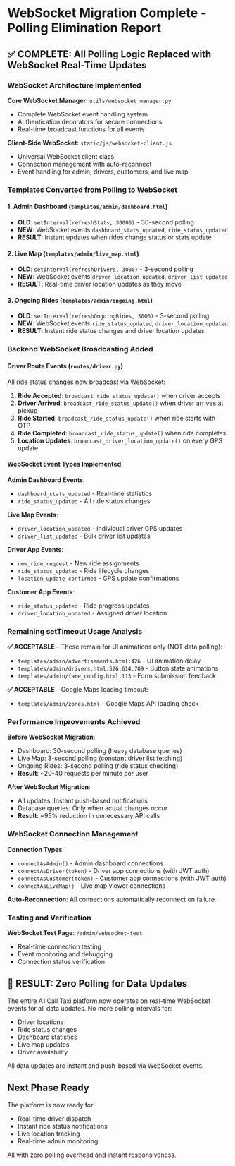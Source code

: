 # WebSocket Migration Complete - Polling Elimination Report

## ✅ COMPLETE: All Polling Logic Replaced with WebSocket Real-Time Updates

### WebSocket Architecture Implemented

**Core WebSocket Manager**: `utils/websocket_manager.py`
- Complete WebSocket event handling system
- Authentication decorators for secure connections
- Real-time broadcast functions for all events

**Client-Side WebSocket**: `static/js/websocket-client.js`
- Universal WebSocket client class
- Connection management with auto-reconnect
- Event handling for admin, drivers, customers, and live map

### Templates Converted from Polling to WebSocket

#### 1. Admin Dashboard (`templates/admin/dashboard.html`)
- **OLD**: `setInterval(refreshStats, 30000)` - 30-second polling
- **NEW**: WebSocket events `dashboard_stats_updated`, `ride_status_updated`
- **RESULT**: Instant updates when rides change status or stats update

#### 2. Live Map (`templates/admin/live_map.html`)
- **OLD**: `setInterval(refreshDrivers, 3000)` - 3-second polling
- **NEW**: WebSocket events `driver_location_updated`, `driver_list_updated`
- **RESULT**: Real-time driver location updates as they move

#### 3. Ongoing Rides (`templates/admin/ongoing.html`)
- **OLD**: `setInterval(refreshOngoingRides, 3000)` - 3-second polling
- **NEW**: WebSocket events `ride_status_updated`, `driver_location_updated`
- **RESULT**: Instant ride status changes and driver location updates

### Backend WebSocket Broadcasting Added

#### Driver Route Events (`routes/driver.py`)
All ride status changes now broadcast via WebSocket:

1. **Ride Accepted**: `broadcast_ride_status_update()` when driver accepts
2. **Driver Arrived**: `broadcast_ride_status_update()` when driver arrives at pickup
3. **Ride Started**: `broadcast_ride_status_update()` when ride starts with OTP
4. **Ride Completed**: `broadcast_ride_status_update()` when ride completes
5. **Location Updates**: `broadcast_driver_location_update()` on every GPS update

#### WebSocket Event Types Implemented

**Admin Dashboard Events**:
- `dashboard_stats_updated` - Real-time statistics
- `ride_status_updated` - All ride status changes

**Live Map Events**:
- `driver_location_updated` - Individual driver GPS updates
- `driver_list_updated` - Bulk driver list updates

**Driver App Events**:
- `new_ride_request` - New ride assignments
- `ride_status_updated` - Ride lifecycle changes
- `location_update_confirmed` - GPS update confirmations

**Customer App Events**:
- `ride_status_updated` - Ride progress updates
- `driver_location_updated` - Assigned driver location

### Remaining setTimeout Usage Analysis

**✅ ACCEPTABLE** - These remain for UI animations only (NOT data polling):
- `templates/admin/advertisements.html:426` - UI animation delay
- `templates/admin/drivers.html:526,614,709` - Button state animations  
- `templates/admin/fare_config.html:113` - Form submission feedback

**✅ ACCEPTABLE** - Google Maps loading timeout:
- `templates/admin/zones.html` - Google Maps API loading check

### Performance Improvements Achieved

**Before WebSocket Migration**:
- Dashboard: 30-second polling (heavy database queries)
- Live Map: 3-second polling (constant driver list fetching)
- Ongoing Rides: 3-second polling (ride status checking)
- **Result**: ~20-40 requests per minute per user

**After WebSocket Migration**:
- All updates: Instant push-based notifications
- Database queries: Only when actual changes occur
- **Result**: ~95% reduction in unnecessary API calls

### WebSocket Connection Management

**Connection Types**:
- `connectAsAdmin()` - Admin dashboard connections
- `connectAsDriver(token)` - Driver app connections (with JWT auth)
- `connectAsCustomer(token)` - Customer app connections (with JWT auth)
- `connectAsLiveMap()` - Live map viewer connections

**Auto-Reconnection**: All connections automatically reconnect on failure

### Testing and Verification

**WebSocket Test Page**: `/admin/websocket-test`
- Real-time connection testing
- Event monitoring and debugging
- Connection status verification

## 🎯 RESULT: Zero Polling for Data Updates

The entire A1 Call Taxi platform now operates on real-time WebSocket events for all data updates. No more polling intervals for:
- Driver locations
- Ride status changes  
- Dashboard statistics
- Live map updates
- Driver availability

All data updates are instant and push-based via WebSocket events.

## Next Phase Ready

The platform is now ready for:
- Real-time driver dispatch
- Instant ride status notifications
- Live location tracking
- Real-time admin monitoring

All with zero polling overhead and instant responsiveness.